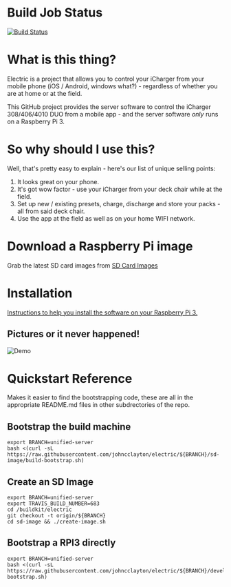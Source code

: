 # Build Job Status
[![Build Status](https://travis-ci.org/johncclayton/electric.svg?branch=master)](https://travis-ci.org/johncclayton/electric)

# What is this thing?
Electric is a project that allows you to control your iCharger from your mobile phone (iOS / Android, windows what?) - regardless of whether you are at home or at the field.

This GitHub project provides the server software to control the iCharger 308/406/4010 DUO from a mobile app - and the server software *only* runs on a Raspberry Pi 3.

# So why should I use this?
Well, that's pretty easy to explain - here's our list of unique selling points:
  1. It looks great on your phone.
  1. It's got wow factor - use your iCharger from your deck chair while at the field.
  1. Set up new / existing presets, charge, discharge and store your packs - all from said deck chair.
  1. Use the app at the field as well as on your home WIFI network.

# Download a Raspberry Pi image
Grab the latest SD card images from [SD Card Images](https://d1813.dyndns.org:5001/sharing/yCyngDFW5)

# Installation
[Instructions to help you install the software on your Raspberry Pi 3.](https://docs.google.com/document/d/12vy4kCue40k26qsqJIa6b5kwuOIhKOWrTJteruaGcJk/edit?usp=sharing)

## Pictures or it never happened!

![Demo](/docs/images/teaser.gif "Charge Demo!")

# Quickstart Reference

Makes it easier to find the bootstrapping code, these are all in the appropriate README.md files in other
subdrectories of the repo. 

## Bootstrap the build machine

    export BRANCH=unified-server
    bash <(curl -sL https://raw.githubusercontent.com/johncclayton/electric/${BRANCH}/sd-image/build-bootstrap.sh)

## Create an SD Image

    export BRANCH=unified-server
    export TRAVIS_BUILD_NUMBER=683
    cd /buildkit/electric
    git checkout -t origin/${BRANCH}
    cd sd-image && ./create-image.sh

## Bootstrap a RPI3 directly

    export BRANCH=unified-server
    bash <(curl -sL https://raw.githubusercontent.com/johncclayton/electric/${BRANCH}/development/rpi3-bootstrap.sh)
